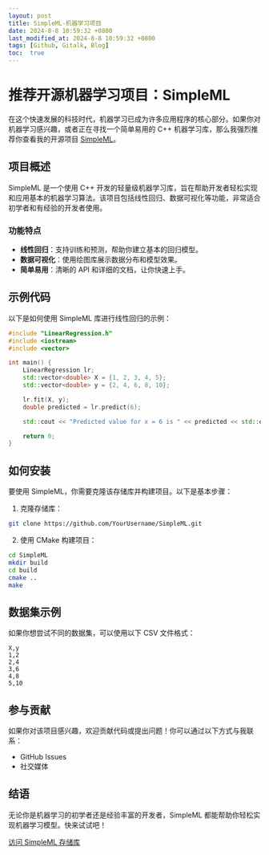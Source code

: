 ```yaml
---
layout: post
title: SimpleML-机器学习项目
date: 2024-8-8 10:59:32 +0800
last_modified_at: 2024-8-8 10:59:32 +0800
tags: [Github, Gitalk, Blog]
toc:  true
---
```

# 推荐开源机器学习项目：SimpleML

在这个快速发展的科技时代，机器学习已成为许多应用程序的核心部分。如果你对机器学习感兴趣，或者正在寻找一个简单易用的 C++ 机器学习库，那么我强烈推荐你查看我的开源项目 [SimpleML](https://github.com/Eternity-Sky/SimpleML)。

## 项目概述

SimpleML 是一个使用 C++ 开发的轻量级机器学习库，旨在帮助开发者轻松实现和应用基本的机器学习算法。该项目包括线性回归、数据可视化等功能，非常适合初学者和有经验的开发者使用。

### 功能特点

- **线性回归**：支持训练和预测，帮助你建立基本的回归模型。
- **数据可视化**：使用绘图库展示数据分布和模型效果。
- **简单易用**：清晰的 API 和详细的文档，让你快速上手。

## 示例代码

以下是如何使用 SimpleML 库进行线性回归的示例：

```cpp
#include "LinearRegression.h"
#include <iostream>
#include <vector>

int main() {
    LinearRegression lr;
    std::vector<double> X = {1, 2, 3, 4, 5};
    std::vector<double> y = {2, 4, 6, 8, 10};

    lr.fit(X, y);
    double predicted = lr.predict(6);

    std::cout << "Predicted value for x = 6 is " << predicted << std::endl;

    return 0;
}
```
## 如何安装
要使用 SimpleML，你需要克隆该存储库并构建项目。以下是基本步骤：

1. 克隆存储库：
```bash
git clone https://github.com/YourUsername/SimpleML.git
```
2. 使用 CMake 构建项目：
```bash
cd SimpleML
mkdir build
cd build
cmake ..
make
```
## 数据集示例
如果你想尝试不同的数据集，可以使用以下 CSV 文件格式：
```
X,y
1,2
2,4
3,6
4,8
5,10
```

## 参与贡献
如果你对该项目感兴趣，欢迎贡献代码或提出问题！你可以通过以下方式与我联系：
- GitHub Issues
- 社交媒体

## 结语
无论你是机器学习的初学者还是经验丰富的开发者，SimpleML 都能帮助你轻松实现机器学习模型。快来试试吧！

[访问 SimpleML 存储库](https://github.com/Eternity-Sky/SimpleML)
